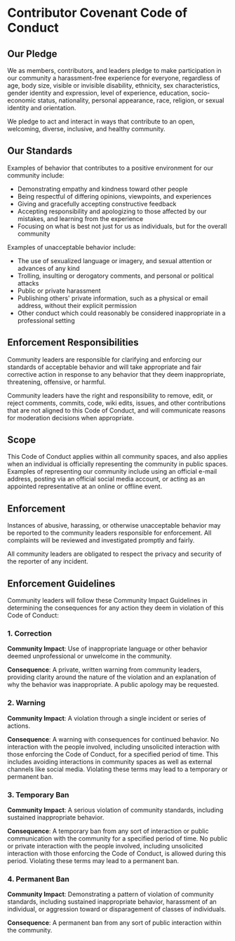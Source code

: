 # Contributor Covenant Code of Conduct

## Our Pledge

We as members, contributors, and leaders pledge to make 
participation in our community a harassment-free experience 
for everyone, regardless of age, body size, visible or 
invisible disability, ethnicity, sex characteristics, 
gender identity and expression, level of experience, 
education, socio-economic status, nationality, personal 
appearance, race, religion, or sexual identity and orientation.

We pledge to act and interact in ways that contribute to an 
open, welcoming, diverse, inclusive, and healthy community.

## Our Standards

Examples of behavior that contributes to a positive 
environment for our community include:

* Demonstrating empathy and kindness toward other people
* Being respectful of differing opinions, viewpoints, 
  and experiences
* Giving and gracefully accepting constructive feedback
* Accepting responsibility and apologizing to those affected 
  by our mistakes, and learning from the experience
* Focusing on what is best not just for us as individuals, 
  but for the overall community

Examples of unacceptable behavior include:

* The use of sexualized language or imagery, and sexual 
  attention or advances of any kind
* Trolling, insulting or derogatory comments, and personal 
  or political attacks
* Public or private harassment
* Publishing others' private information, such as a physical 
  or email address, without their explicit permission
* Other conduct which could reasonably be considered 
  inappropriate in a professional setting

## Enforcement Responsibilities

Community leaders are responsible for clarifying and enforcing 
our standards of acceptable behavior and will take appropriate 
and fair corrective action in response to any behavior that they 
deem inappropriate, threatening, offensive, or harmful.

Community leaders have the right and responsibility to remove, 
edit, or reject comments, commits, code, wiki edits, issues, 
and other contributions that are not aligned to this Code of 
Conduct, and will communicate reasons for moderation decisions 
when appropriate.

## Scope

This Code of Conduct applies within all community spaces, and 
also applies when an individual is officially representing the 
community in public spaces. Examples of representing our community 
include using an official e-mail address, posting via an official 
social media account, or acting as an appointed representative at 
an online or offline event.

## Enforcement

Instances of abusive, harassing, or otherwise unacceptable 
behavior may be reported to the community leaders responsible 
for enforcement. All complaints will be reviewed and investigated 
promptly and fairly.

All community leaders are obligated to respect the privacy and 
security of the reporter of any incident.

## Enforcement Guidelines

Community leaders will follow these Community Impact Guidelines 
in determining the consequences for any action they deem in 
violation of this Code of Conduct:

### 1. Correction

**Community Impact**: Use of inappropriate language or other 
behavior deemed unprofessional or unwelcome in the community.

**Consequence**: A private, written warning from community 
leaders, providing clarity around the nature of the violation 
and an explanation of why the behavior was inappropriate. A 
public apology may be requested.

### 2. Warning

**Community Impact**: A violation through a single incident or 
series of actions.

**Consequence**: A warning with consequences for continued 
behavior. No interaction with the people involved, including 
unsolicited interaction with those enforcing the Code of Conduct, 
for a specified period of time. This includes avoiding 
interactions in community spaces as well as external channels like 
social media. Violating these terms may lead to a temporary or 
permanent ban.

### 3. Temporary Ban

**Community Impact**: A serious violation of community standards, 
including sustained inappropriate behavior.

**Consequence**: A temporary ban from any sort of interaction or 
public communication with the community for a specified period of 
time. No public or private interaction with the people involved, 
including unsolicited interaction with those enforcing the Code 
of Conduct, is allowed during this period. Violating these terms 
may lead to a permanent ban.

### 4. Permanent Ban

**Community Impact**: Demonstrating a pattern of violation of 
community standards, including sustained inappropriate behavior, 
harassment of an individual, or aggression toward or disparagement 
of classes of individuals.

**Consequence**: A permanent ban from any sort of public 
interaction within the community.